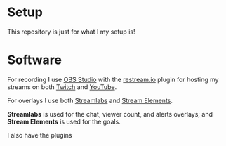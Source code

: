 # Setup
This repository is just for what I my setup is!

# Software
For recording I use [OBS Studio](https://obsproject.com/) with the [restream.io](https://restream.io) plugin for hosting my streams on both [Twitch](https://twitch.tv) and [YouTube](https://youtube.com).

For overlays I use both [Streamlabs](https://streamlabs.com) and [Stream Elements](https://streamelements.com/).

**Streamlabs** is used for the chat, viewer count, and alerts overlays; and **Stream Elements** is used for the goals.

I also have the plugins
